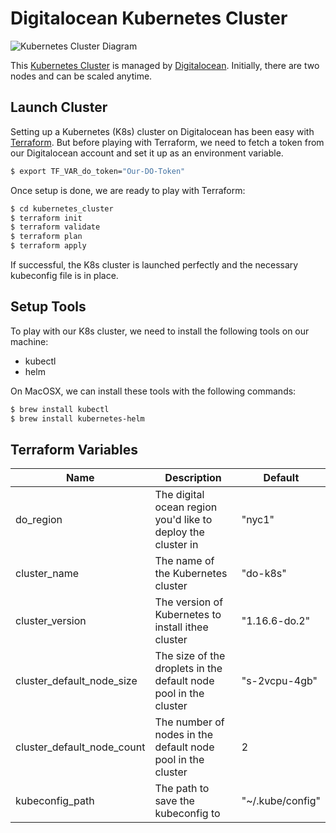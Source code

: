 # Digitalocean Kubernetes Cluster

![Kubernetes Cluster Diagram](https://www.guru99.com/images/1/061419_0430_KubernetesT1.png)

This [Kubernetes Cluster](https://www.digitalocean.com/products/kubernetes/) is managed by [Digitalocean](https://www.digitalocean.com/). Initially, there are two nodes and can be scaled anytime.

## Launch Cluster

Setting up a Kubernetes (K8s) cluster on Digitalocean has been easy with [Terraform](https://www.terraform.io/). But before playing with Terraform, we need to fetch a token from our Digitalocean account and set it up as an environment variable.

```bash
$ export TF_VAR_do_token="Our-DO-Token"
```

Once setup is done, we are ready to play with Terraform:

```bash
$ cd kubernetes_cluster
$ terraform init
$ terraform validate
$ terraform plan
$ terraform apply
```

If successful, the K8s cluster is launched perfectly and the necessary kubeconfig file is in place.

## Setup Tools

To play with our K8s cluster, we need to install the following tools on our machine:

- kubectl
- helm

On MacOSX, we can install these tools with the following commands:

```bash
$ brew install kubectl
$ brew install kubernetes-helm
```

## Terraform Variables

| Name | Description | Default |
| --- | --- | --- |
| do_region | The digital ocean region you'd like to deploy the cluster in | "nyc1" |
| cluster_name | The name of the Kubernetes cluster | "do-k8s" |
| cluster_version | The version of Kubernetes to install ithee cluster | "1.16.6-do.2" |
| cluster_default_node_size | The size of the droplets in the default node pool in the cluster | "s-2vcpu-4gb" |
| cluster_default_node_count | The number of nodes in the default node pool in the cluster | 2 |
| kubeconfig_path | The path to save the kubeconfig to | "~/.kube/config" |